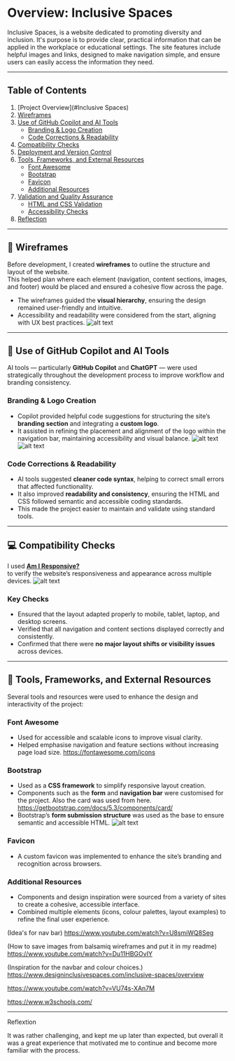 # Overview: Inclusive Spaces
Inclusive Spaces, is a website dedicated to promoting diversity and inclusion. It's purpose is to provide clear, practical information that can be applied in the workplace or educational settings. The site features include helpful images and links, designed to make navigation simple, and ensure users can easily access the information they need.

---

## Table of Contents
1. [Project Overview](#Inclusive Spaces)
2. [Wireframes](#-wireframes)
3. [Use of GitHub Copilot and AI Tools](#-use-of-github-copilot-and-ai-tools)
   - [Branding & Logo Creation](#branding--logo-creation)
   - [Code Corrections & Readability](#code-corrections--readability)
4. [Compatibility Checks](#-compatibility-checks)
5. [Deployment and Version Control](#-deployment-and-version-control)
6. [Tools, Frameworks, and External Resources](#-tools-frameworks-and-external-resources)
   - [Font Awesome](#font-awesome)
   - [Bootstrap](#bootstrap)
   - [Favicon](#favicon)
   - [Additional Resources](#additional-resources)
7. [Validation and Quality Assurance](#-validation-and-quality-assurance)
   - [HTML and CSS Validation](#html-and-css-validation)
   - [Accessibility Checks](#accessibility-checks)
8. [Reflection](#-reflection)



---

## 🧭 Wireframes

Before development, I created **wireframes** to outline the structure and layout of the website.  
This helped plan where each element (navigation, content sections, images, and footer) would be placed and ensured a cohesive flow across the page.

- The wireframes guided the **visual hierarchy**, ensuring the design remained user-friendly and intuitive.
- Accessibility and readability were considered from the start, aligning with UX best practices.
![alt text](<New Wireframe 1.1.png>)
---

## 🤖 Use of GitHub Copilot and AI Tools

AI tools — particularly **GitHub Copilot** and **ChatGPT** — were used strategically throughout the development process to improve workflow and branding consistency.

### **Branding & Logo Creation**
- Copilot provided helpful code suggestions for structuring the site’s **branding section** and integrating a **custom logo**.
- It assisted in refining the placement and alignment of the logo within the navigation bar, maintaining accessibility and visual balance.
![alt text](images/inclusivespacelogo.png)![alt text](images/inclusivespace.jpeg)
### **Code Corrections & Readability**
- AI tools suggested **cleaner code syntax**, helping to correct small errors that affected functionality.
- It also improved **readability and consistency**, ensuring the HTML and CSS followed semantic and accessible coding standards.
- This made the project easier to maintain and validate using standard tools.

---

## 💻 Compatibility Checks

I used **[Am I Responsive?](https://ui.dev/amiresponsive?url=https://rebekah-codes.github.io/The-Inner-Compass-Project/)**  
to verify the website’s responsiveness and appearance across multiple devices.
![alt text](<Screenshot 2025-10-30 at 03.23.07.png>)
### **Key Checks**
- Ensured that the layout adapted properly to mobile, tablet, laptop, and desktop screens.
- Verified that all navigation and content sections displayed correctly and consistently.
- Confirmed that there were **no major layout shifts or visibility issues** across devices.

---

## 🧩 Tools, Frameworks, and External Resources

Several tools and resources were used to enhance the design and interactivity of the project:

### **Font Awesome**
- Used for accessible and scalable icons to improve visual clarity.
- Helped emphasise navigation and feature sections without increasing page load size.
https://fontawesome.com/icons
### **Bootstrap**
- Used as a **CSS framework** to simplify responsive layout creation.
- Components such as the **form** and **navigation bar** were customised for the project. Also the card was used from here.
https://getbootstrap.com/docs/5.3/components/card/
- Bootstrap’s **form submission structure** was used as the base to ensure semantic and accessible HTML.
![alt text](<Screenshot 2025-10-30 at 03.30.58.png>)
### **Favicon**
- A custom favicon was implemented to enhance the site’s branding and recognition across browsers.

### **Additional Resources**
- Components and design inspiration were sourced from a variety of sites to create a cohesive, accessible interface.
- Combined multiple elements (icons, colour palettes, layout examples) to refine the final user experience.

(Idea's for nav bar)
https://www.youtube.com/watch?v=U8smiWQ8Seg

(How to save images from balsamiq wireframes and put it in my readme)
https://www.youtube.com/watch?v=Du11HBGOvIY

(Inspiration for the navbar and colour choices.)
https://www.designinclusivespaces.com/inclusive-spaces/overview

https://www.youtube.com/watch?v=VU74s-XAn7M

https://www.w3schools.com/

---
Reflextion 

It was rather challenging, and kept me up later than expected, but overall it was a great experience that motivated me to continue and become more familiar with the process.


